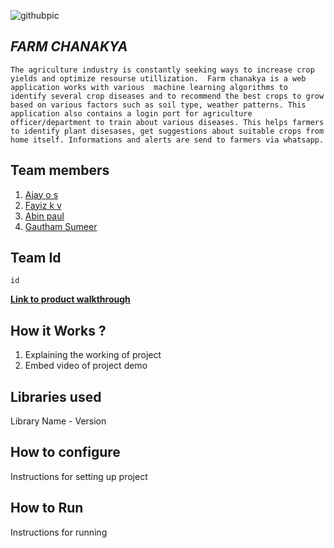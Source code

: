 ![githubpic](https://user-images.githubusercontent.com/126552313/221784874-670cd550-8440-4f18-bc5e-44257752c230.png)

## ***FARM CHANAKYA***
``
The agriculture industry is constantly seeking ways to increase crop yields and optimize resourse utillization. 
Farm chanakya is a web application works with various  machine learning algorithms to  identify several crop diseases and to recommend the best crops to grow based on various factors such as soil type, weather patterns.
This application also contains a login port for agriculture officer/department to train about various diseases.
This helps farmers to identify plant disesases, get suggestions about suitable crops from home itself.
Informations and alerts are send to farmers via whatsapp.
``


## Team members
1. [Ajay o s](https://github.com/Ajayos)
2. [Fayiz k v](https://github.com/Fayizkv)
3. [Abin paul](https://github.com/S91D3R)
4. [Gautham Sumeer](https://github.com/GauthamSumeer)
## Team Id
``` 
id 
```
[**Link to product walkthrough**](https://www.loom.com/share/14d7be1e25624d79937ad159c72a57ef)

## How it Works ?
1. Explaining the working of project
2. Embed video of project demo


## Libraries used
Library Name - Version
## How to configure
Instructions for setting up project
## How to Run
Instructions for running
